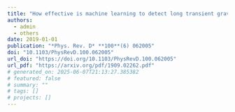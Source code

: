 ```yaml
---
title: "How effective is machine learning to detect long transient gravitational waves from neutron stars in a real search?"
authors:
  - admin
  - others
date: 2019-01-01
publication: "*Phys. Rev. D* **100**(6) 062005"
doi: "10.1103/PhysRevD.100.062005"
url_doi: "https://doi.org/10.1103/PhysRevD.100.062005"
url_pdf: "https://arxiv.org/pdf/1909.02262.pdf"
# generated_on: 2025-06-07T21:13:27.385382
# featured: false
# summary: ""
# tags: []
# projects: []
---
```

